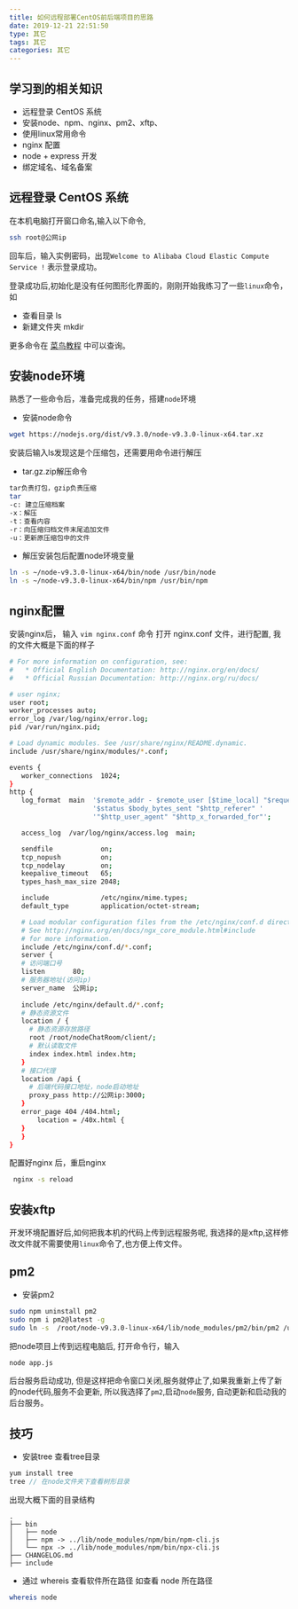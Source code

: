 ```yaml
---
title: 如何远程部署CentOS前后端项目的思路
date: 2019-12-21 22:51:50
type: 其它
tags: 其它
categories: 其它
---
```


## 学习到的相关知识

-  远程登录 CentOS 系统
-  安装node、npm、nginx、pm2、xftp、
-  使用linux常用命令
-  nginx 配置
-  node + express 开发
-  绑定域名、域名备案

## 远程登录 CentOS 系统

在本机电脑打开窗口命名,输入以下命令,

```bash
ssh root@公网ip 
```

回车后，输入实例密码，出现`Welcome to Alibaba Cloud Elastic Compute Service !` 表示登录成功。

登录成功后,初始化是没有任何图形化界面的，刚刚开始我练习了一些`linux`命令，如

- 查看目录 ls
- 新建文件夹 mkdir

更多命令在 [菜鸟教程](https://www.runoob.com/linux/linux-tutorial.html) 中可以查询。

## 安装node环境

熟悉了一些命令后，准备完成我的任务，搭建`node`环境

- 安装node命令

```bash
wget https://nodejs.org/dist/v9.3.0/node-v9.3.0-linux-x64.tar.xz
```

安装后输入ls发现这是个压缩包，还需要用命令进行解压

- tar.gz.zip解压命令

```bash
tar负责打包，gzip负责压缩
tar
-c: 建立压缩档案
-x：解压
-t：查看内容
-r：向压缩归档文件末尾追加文件
-u：更新原压缩包中的文件
```

- 解压安装包后配置node环境变量

```bash
ln -s ~/node-v9.3.0-linux-x64/bin/node /usr/bin/node
ln -s ~/node-v9.3.0-linux-x64/bin/npm /usr/bin/npm
```

## nginx配置

安装nginx后， 输入  `vim nginx.conf` 命令 打开 nginx.conf 文件，进行配置, 我的文件大概是下面的样子

```bash
# For more information on configuration, see:
#   * Official English Documentation: http://nginx.org/en/docs/
#   * Official Russian Documentation: http://nginx.org/ru/docs/

# user nginx;
user root;
worker_processes auto;
error_log /var/log/nginx/error.log;
pid /var/run/nginx.pid;

# Load dynamic modules. See /usr/share/nginx/README.dynamic.
include /usr/share/nginx/modules/*.conf;

events {
   worker_connections  1024;
}
http {
   log_format  main  '$remote_addr - $remote_user [$time_local] "$request" '
                     '$status $body_bytes_sent "$http_referer" '
                     '"$http_user_agent" "$http_x_forwarded_for"';

   access_log  /var/log/nginx/access.log  main;

   sendfile            on;
   tcp_nopush          on;
   tcp_nodelay         on;
   keepalive_timeout   65;
   types_hash_max_size 2048;

   include             /etc/nginx/mime.types;
   default_type        application/octet-stream;

   # Load modular configuration files from the /etc/nginx/conf.d directory.
   # See http://nginx.org/en/docs/ngx_core_module.html#include
   # for more information.
   include /etc/nginx/conf.d/*.conf;
   server {
   # 访问端口号
   listen       80;
   # 服务器地址(访问ip)
   server_name  公网ip;
 
   include /etc/nginx/default.d/*.conf;
   # 静态资源文件
   location / { 
     # 静态资源存放路径
     root /root/nodeChatRoom/client/; 
     # 默认读取文件
     index index.html index.htm;     
   }
   # 接口代理
   location /api {
     # 后端代码接口地址，node启动地址
     proxy_pass http://公网ip:3000;
   }
   error_page 404 /404.html;
       location = /40x.html {
   } 
   }
}
```

配置好nginx 后，重启nginx

```bash
 nginx -s reload
```

## 安装xftp

开发环境配置好后,如何把我本机的代码上传到远程服务呢, 我选择的是xftp,这样修改文件就不需要使用`linux`命令了,也方便上传文件。

## pm2

- 安装pm2

```bash
sudo npm uninstall pm2
sudo npm i pm2@latest -g
sudo ln -s  /root/node-v9.3.0-linux-x64/lib/node_modules/pm2/bin/pm2 /usr/local/bin/pm2
```

把node项目上传到远程电脑后, 打开命令行，输入

```bash
node app.js
```

后台服务启动成功, 但是这样把命令窗口关闭,服务就停止了,如果我重新上传了新的node代码,服务不会更新, 所以我选择了`pm2`,启动`node`服务, 自动更新和启动我的后台服务。

## 技巧

- 安装tree 查看tree目录

```js
yum install tree
tree // 在node文件夹下查看树形目录
```

出现大概下面的目录结构

```
.
├── bin
│   ├── node
│   ├── npm -> ../lib/node_modules/npm/bin/npm-cli.js
│   └── npx -> ../lib/node_modules/npm/bin/npx-cli.js
├── CHANGELOG.md
├── include
```

- 通过 whereis 查看软件所在路径 如查看 node 所在路径

```bash
whereis node
```

